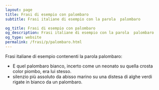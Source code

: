 ```yaml
---
layout: page
title: Frasi di esempio con palombaro 
subtitle: Frasi italiane di esempio con la parola  palombaro

og_title: Frasi di esempio con palombaro 
og_description: Frasi italiane di esempio con la parola  palombaro
og_type: website
permalink: /frasi/p/palombaro.html
---
```


Frasi italiane di esempio contenenti la parola palombaro:


- E quel palombaro bianco, incerto come un neonato su quella crosta color piombo, era lui stesso.
- silenzio più assoluto da abisso marino su una distesa di alghe verdi rigate in bianco da un palombaro.
